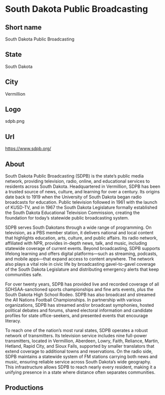 # South Dakota Public Broadcasting

## Short name

South Dakota Public Broadcasting

## State

South Dakota

## City

Vermillion

## Logo

sdpb.png

## Url

https://www.sdpb.org/

## About

South Dakota Public Broadcasting (SDPB) is the state’s public media network, providing television, radio, online, and educational services to residents across South Dakota. Headquartered in Vermillion, SDPB has been a trusted source of news, culture, and learning for over a century. Its origins date back to 1919 when the University of South Dakota began radio broadcasts for education. Public television followed in 1961 with the launch of KUSD-TV, and in 1967 the South Dakota Legislature formally established the South Dakota Educational Television Commission, creating the foundation for today’s statewide public broadcasting system.

SDPB serves South Dakotans through a wide range of programming. On television, as a PBS member station, it delivers national and local content that highlights education, arts, culture, and public affairs. Its radio network, affiliated with NPR, provides in-depth news, talk, and music, including statewide coverage of current events. Beyond broadcasting, SDPB supports lifelong learning and offers digital platforms—such as streaming, podcasts, and mobile apps—that expand access to content anywhere. The network also plays a vital role in civic life by broadcasting gavel-to-gavel coverage of the South Dakota Legislature and distributing emergency alerts that keep communities safe.

For over twenty years, SDPB has provided live and recorded coverage of all SDHSAA-sanctioned sports championships and fine arts events, plus the South Dakota High School Rodeo. SDPB has also broadcast and streamed the All Nations Football Championships. In partnership with various organizations, SDPB has streamed and/or broadcast symphonies, hosted political debates and forums, shared electoral information and candidate profiles for state office-seekers, and presented events that encourage literacy.

To reach one of the nation’s most rural states, SDPB operates a robust network of transmitters. Its television service includes nine full-power transmitters, located in Vermillion, Aberdeen, Lowry, Faith, Reliance, Martin, Hetland, Rapid City, and Sioux Falls, supported by smaller translators that extend coverage to additional towns and reservations. On the radio side, SDPB maintains a statewide system of FM stations carrying both news and music, ensuring reliable service across South Dakota’s wide geography. This infrastructure allows SDPB to reach nearly every resident, making it a unifying presence in a state where distance often separates communities.

## Productions

